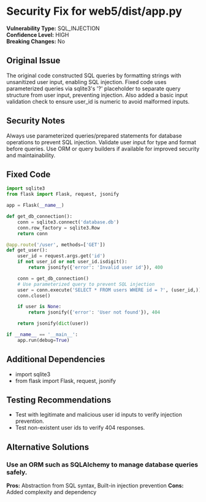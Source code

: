 # Security Fix for web5/dist/app.py

**Vulnerability Type:** SQL_INJECTION  
**Confidence Level:** HIGH  
**Breaking Changes:** No

## Original Issue
The original code constructed SQL queries by formatting strings with unsanitized user input, enabling SQL injection. Fixed code uses parameterized queries via sqlite3's '?' placeholder to separate query structure from user input, preventing injection. Also added a basic input validation check to ensure user_id is numeric to avoid malformed inputs.

## Security Notes
Always use parameterized queries/prepared statements for database operations to prevent SQL injection. Validate user input for type and format before queries. Use ORM or query builders if available for improved security and maintainability.

## Fixed Code
```py
import sqlite3
from flask import Flask, request, jsonify

app = Flask(__name__)

def get_db_connection():
    conn = sqlite3.connect('database.db')
    conn.row_factory = sqlite3.Row
    return conn

@app.route('/user', methods=['GET'])
def get_user():
    user_id = request.args.get('id')
    if not user_id or not user_id.isdigit():
        return jsonify({'error': 'Invalid user id'}), 400

    conn = get_db_connection()
    # Use parameterized query to prevent SQL injection
    user = conn.execute('SELECT * FROM users WHERE id = ?', (user_id,)).fetchone()
    conn.close()

    if user is None:
        return jsonify({'error': 'User not found'}), 404

    return jsonify(dict(user))

if __name__ == '__main__':
    app.run(debug=True)
```

## Additional Dependencies
- import sqlite3
- from flask import Flask, request, jsonify

## Testing Recommendations
- Test with legitimate and malicious user id inputs to verify injection prevention.
- Test non-existent user ids to verify 404 responses.

## Alternative Solutions

### Use an ORM such as SQLAlchemy to manage database queries safely.
**Pros:** Abstraction from SQL syntax, Built-in injection prevention
**Cons:** Added complexity and dependency


